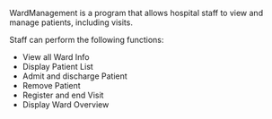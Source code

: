 WardManagement is a program that allows hospital staff to view and manage patients, 
including visits. 
 
Staff can perform the following functions: 
- View all Ward Info
- Display Patient List
- Admit and discharge Patient
- Remove Patient
- Register and end Visit
- Display Ward Overview

